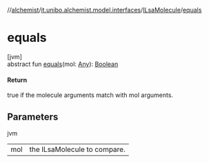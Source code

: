//[alchemist](../../../index.md)/[it.unibo.alchemist.model.interfaces](../index.md)/[ILsaMolecule](index.md)/[equals](equals.md)

# equals

[jvm]\
abstract fun [equals](equals.md)(mol: [Any](https://kotlinlang.org/api/latest/jvm/stdlib/kotlin/-any/index.html)): [Boolean](https://kotlinlang.org/api/latest/jvm/stdlib/kotlin/-boolean/index.html)

#### Return

true if the molecule arguments match with mol arguments.

## Parameters

jvm

| | |
|---|---|
| mol | the ILsaMolecule to compare. |
